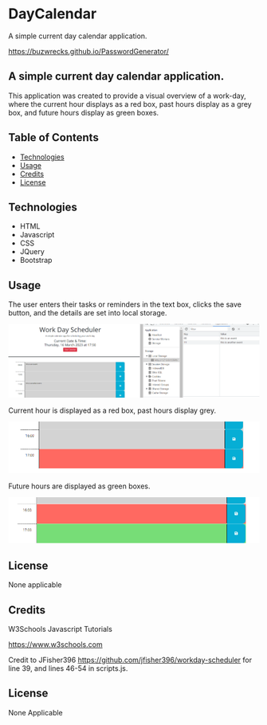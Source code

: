 # DayCalendar
A simple current day calendar application.

https://buzwrecks.github.io/PasswordGenerator/

## A simple current day calendar application.
This application was created to provide a visual overview of a work-day, where the current hour displays as a red box, past hours display as a grey box, and future hours display as green boxes. 

## Table of Contents
- [Technologies](#technologies)
- [Usage](#usage)
- [Credits](#credits)
- [License](#license)

## Technologies
- HTML
- Javascript
- CSS
- JQuery
- Bootstrap

## Usage

The user enters their tasks or reminders in the text box, clicks the save button, and the details are set into local storage. 

![Day calendar enter details](/assets/images/calendar1.png)

Current hour is displayed as a red box, past hours display grey. 

![Current hour color red](/assets/images/calendar2.png)

Future hours are displayed as green boxes. 

![Future hour color green](/assets/images/calendar3.png)


## License

None applicable

## Credits

W3Schools Javascript Tutorials

https://www.w3schools.com

Credit to JFisher396 https://github.com/jfisher396/workday-scheduler for line 39, and lines 46-54 in scripts.js. 

## License

None Applicable
